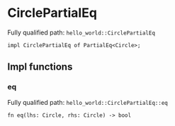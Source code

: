 # CirclePartialEq

Fully qualified path: `hello_world::CirclePartialEq`

<pre><code class="language-rust">impl CirclePartialEq of PartialEq&lt;Circle&gt;;</code></pre>

## Impl functions

### eq

Fully qualified path: `hello_world::CirclePartialEq::eq`

<pre><code class="language-rust">fn eq(lhs: Circle, rhs: Circle) -&gt; bool</code></pre>


